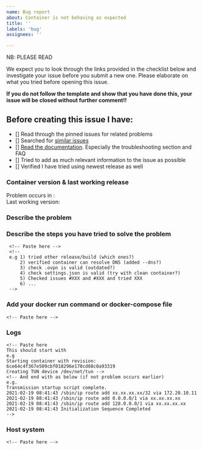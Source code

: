 ```yaml
---
name: Bug report
about: Container is not behaving as expected
title: ''
labels: 'bug'
assignees: ''

---
```


NB: PLEASE READ

We expect you to look through the links provided in the checklist below
and investigate your issue before you submit a new one.
Please elaborate on what you tried before opening this issue.

<b>If you do not follow the template and show that you have done this, your issue will be closed without further comment!!</b>

## Before creating this issue I have:
<!-- Put an X (capital X,no space) in the boxes to tick them, like this [X] -->
- [] Read through the pinned issues for related problems
- [] Searched for [similar issues](https://github.com/haugene/docker-transmission-openvpn/issues)
- [] [Read the documentation](https://haugene.github.io/docker-transmission-openvpn/). Especially the troubleshooting section and FAQ
- [] Tried to add as much relevant information to the issue as possible
- [] Verified I have tried using newest release as well


### Container version & last working release
<!-- Please post the version you are using -->
Problem occurs in : <!-- Release tag and/or build number -->
<br>
Last working version: <!-- Release tag and/or build number -->

### Describe the problem
<!-- A clear and concise description of what the bug is. -->
<!-- Check your logs and compare it with the FAQ section of the documentation -->

### Describe the steps you have tried to solve the problem
<!-- A list of steps -->

```
 <!-- Paste here -->
 <!--
 e.g 1) tried other release/build (which ones?)
     2) verified container can resolve DNS (added --dns?)
     3) check .ovpn is valid (outdated?)
     4) check settings.json is valid (try with clean container?)
     5) Checked issues #XXX and #XXX and tried XXX
     6) ...
 -->
 ```

### Add your docker run command or docker-compose file
<!-- To understand how your container is running, provide the docker run command or the docker-compose.yml file you used to start it. If you're using a GUI to set up the container then provide screenshots or a list of options and settings. -->
 <!-- (please paste into the code block) -->
 ```
 <!-- Paste here -->
 ```

### Logs
<!-- Provide all logs from the container. By default the should not be any sensitive information there, but if there is then mask it with *** or something similar.
You can get the logs by running "docker logs <container-name>".
Make sure you include all the log-->
<!-- (please paste into the code block) -->
 ```
 <!-- Paste here 
 This should start with
 e.g 
 Starting container with revision: 6ce64c4f367e509cbf018296e170cd08c0a93319
 Creating TUN device /dev/net/tun -->
 <!-- And end with as below (if not problem occurs earlier)
 e.g.
 Transmission startup script complete.
2021-02-19 08:41:43 /sbin/ip route add xx.xx.xx.xx/32 via 172.20.10.11
2021-02-19 08:41:43 /sbin/ip route add 0.0.0.0/1 via xx.xx.xx.xx
2021-02-19 08:41:43 /sbin/ip route add 128.0.0.0/1 via xx.xx.xx.xx
2021-02-19 08:41:43 Initialization Sequence Completed
 -->
 ```

### Host system
<!-- Are you running on Ubuntu, a NAS, Raspberry Pi, Mac OS or something else?
Which version of Docker are you using? -->
<!-- (please paste into the code block) -->
 ```
 <!-- Paste here -->
 ```

